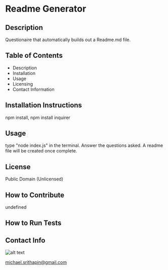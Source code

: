 # Readme Generator
## Description
Questionaire that automatically builds out a Readme.md file.
## Table of Contents
- Description
- Installation
- Usage
- Licensing
- Contact Information
## Installation Instructions
npm install, npm install inquirer
## Usage
type "node index.js" in the terminal.  Answer the questions asked.  A readme file will be created once complete.
## License
Public Domain (Unlicensed)
## How to Contribute
undefined
## How to Run Tests

## Contact Info
![alt text](https://avatars2.githubusercontent.com/u/61070610?s=460&u=1fb7aa4701c43958f8b5a13c5bcc1656e68fc006&v=4)


michael.srithapin@gmail.com

